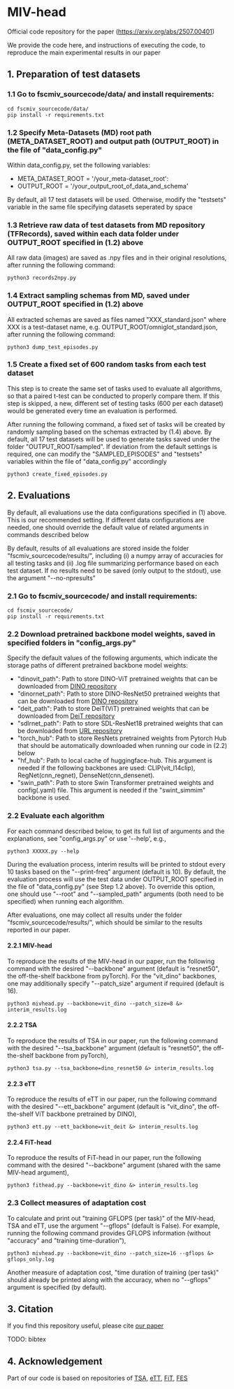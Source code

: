 # MIV-head

Official code repository for the paper (https://arxiv.org/abs/2507.00401)

We provide the code here, and instructions of executing the code, to reproduce the main experimental results in our paper


## 1. Preparation of test datasets


### 1.1 Go to fscmiv_sourcecode/data/ and install requirements:

```
cd fscmiv_sourcecode/data/
pip install -r requirements.txt
```


### 1.2 Specify Meta-Datasets (MD) root path (META_DATASET_ROOT) and output path (OUTPUT_ROOT) in the file of "data_config.py"

Within data_config.py, set the following variables:
- META_DATASET_ROOT = '/your_meta-dataset_root':
- OUTPUT_ROOT = '/your_output_root_of_data_and_schema'

By default, all 17 test datasets will be used. Otherwise, modify the "testsets" variable in the same file specifying datasets seperated by space


### 1.3 Retrieve raw data of test datasets from MD repository (TFRecords), saved within each data folder under OUTPUT_ROOT specified in (1.2) above

All raw data (images) are saved as .npy files and in their original resolutions, after running the following command: 

```
python3 records2npy.py
```


### 1.4 Extract sampling schemas from MD, saved under OUTPUT_ROOT specified in (1.2) above

All extracted schemas are saved as files named "XXX_standard.json" where XXX is a test-dataset name, e.g. OUTPUT_ROOT/omniglot_standard.json, after running the following command:

```
python3 dump_test_episodes.py
```


### 1.5 Create a fixed set of 600 random tasks from each test dataset

This step is to create the same set of tasks used to evaluate all algorithms, so that a paired t-test can be conducted to properly compare them. 
If this step is skipped, a new, different set of testing tasks (600 per each dataset) would be generated every time an evaluation is performed.

After running the following command, a fixed set of tasks will be created by randomly sampling based on the schemas extracted by (1.4) above.
By default, all 17 test datasets will be used to generate tasks saved under the folder "OUTPUT_ROOT/sampled".
If deviation from the default settings is required, one can modify the "SAMPLED_EPISODES" and "testsets" variables within the file of "data_config.py" accordingly
 
```
python3 create_fixed_episodes.py
```



## 2. Evaluations

By default, all evaluations use the data configurations specified in (1) above. This is our recommended setting. If different data configurations are needed, one should override the default value of related arguments in commands described below

By default, results of all evaluations are stored inside the folder "fscmiv_sourcecode/results/", including (i) a numpy array of accuracies for all testing tasks and (ii) .log file summarizing performance based on each test dataset. If no results need to be saved (only output to the stdout), use the argument "--no-npresults"


### 2.1 Go to fscmiv_sourcecode/ and install requirements:

```
cd fscmiv_sourcecode/
pip install -r requirements.txt
```


### 2.2 Download pretrained backbone model weights, saved in specified folders in "config_args.py"

Specify the default values of the following arguments, which indicate the storage paths of different pretrained backbone model weights:

- "dinovit_path": Path to store DINO-ViT pretrained weights that can be downloaded from [DINO repository](https://github.com/facebookresearch/dino)
- "dinornet_path": Path to store DINO-ResNet50 pretrained weights that can be downloaded from [DINO repository](https://github.com/facebookresearch/dino)
- "deit_path": Path to store DeiT(ViT) pretrained weights that can be downloaded from [DeiT repository](https://github.com/facebookresearch/deit/blob/main/README_deit.md)
- "sdlrnet_path": Path to store SDL-ResNet18 pretrained weights that can be downloaded from [URL repository](https://github.com/VICO-UoE/URL)
- "torch_hub": Path to store ResNets pretrained weights from Pytorch Hub that should be automatically downloaded when running our code in (2.2) below
- "hf_hub": Path to local cache of huggingface-hub. This argument is needed if the following backbones are used: CLIP(vit_l14clip), RegNet(cnn_regnet), DenseNet(cnn_densenet).
- "swin_path": Path to store Swin Transformer pretrained weights and config(.yaml) file. This argument is needed if the "swint_simmim" backbone is used.


### 2.2 Evaluate each algorithm

For each command described below, to get its full list of arguments and the explanations, see "config_args.py" or use '--help', e.g.,

```
python3 XXXXX.py --help
```

During the evaluation process, interim results will be printed to stdout every 10 tasks based on the "--print-freq" argument (default is 10). By default, the evaluation process will use the test data under OUTPUT_ROOT specified in the file of "data_config.py" (see Step 1.2 above). To override this option, one should use "--root" and "--sampled_path" arguments (both need to be specified) when running each algorithm.

After evaluations, one may collect all results under the folder "fscmiv_sourcecode/results/", which should be similar to the results reported in our paper. 


#### 2.2.1 MIV-head

To reproduce the results of the MIV-head in our paper, run the following command with the desired "--backbone" argument (default is "resnet50", the off-the-shelf backbone from pyTorch). 
For the "vit_dino" backbones, one may additionally specify "--patch_size" argument if required (default is 16).

```
python3 mivhead.py --backbone=vit_dino --patch_size=8 &> interim_results.log
```


#### 2.2.2 TSA

To reproduce the results of TSA in our paper, run the following command with the desired "--tsa_backbone" argument (default is "resnet50", the off-the-shelf backbone from pyTorch),

```
python3 tsa.py --tsa_backbone=dino_resnet50 &> interim_results.log
```


#### 2.2.3 eTT

To reproduce the results of eTT in our paper, run the following command with the desired "--ett_backbone" argument (default is "vit_dino", the off-the-shelf ViT backbone pretrained by DINO),

```
python3 ett.py --ett_backbone=vit_deit &> interim_results.log
```


#### 2.2.4 FiT-head

To reproduce the results of FiT-head in our paper, run the following command with the desired "--backbone" argument (shared with the same MIV-head argument),

```
python3 fithead.py --backbone=vit_dino &> interim_results.log
```


### 2.3 Collect measures of adaptation cost

To calculate and print out "training GFLOPS (per task)" of the MIV-head, TSA and eTT, use the argument "--gflops" (default is False). For example, running the following command provides GFLOPS information (without "accuracy" and "training time-duration"),

```
python3 mivhead.py --backbone=vit_dino --patch_size=16 --gflops &> gflops_only.log
```

Another measure of adaptation cost, "time duration of training (per task)" should already be printed along with the accuracy, when no "--gflops" argument is specified (by default).



## 3. Citation
If you find this repository useful, please cite [our paper](https://arxiv.org/abs/2507.00401)

TODO: bibtex


## 4. Acknowledgement

Part of our code is based on repositories of [TSA](https://github.com/VICO-UoE/URL), [eTT](https://github.com/chmxu/eTT_TMLR2022), [FiT](https://github.com/cambridge-mlg/fit), [FES](https://github.com/hongyujerrywang/featureextractorstacking)
